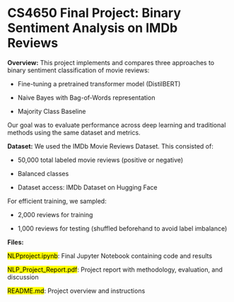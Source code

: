 # CS4650 Final Project: Binary Sentiment Analysis on IMDb Reviews #

**Overview:**
This project implements and compares three approaches to binary sentiment classification of movie reviews:

- Fine-tuning a pretrained transformer model (DistilBERT)

- Naive Bayes with Bag-of-Words representation

- Majority Class Baseline

Our goal was to evaluate performance across deep learning and traditional methods using the same dataset and metrics.

**Dataset:**
We used the IMDb Movie Reviews Dataset. 
This consisted of:
- 50,000 total labeled movie reviews (positive or negative)

- Balanced classes

- Dataset access: IMDb Dataset on Hugging Face

For efficient training, we sampled:

- 2,000 reviews for training

- 1,000 reviews for testing (shuffled beforehand to avoid label imbalance)

**Files:**

<mark>NLPproject.ipynb</mark>: Final Jupyter Notebook containing code and results

<mark>NLP_Project_Report.pdf</mark>: Project report with methodology, evaluation, and discussion

<mark>README.md</mark>: Project overview and instructions
